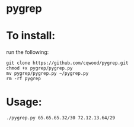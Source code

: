 # pygrep

To install:
=======

run the following:

```
git clone https://github.com/cqwood/pygrep.git
chmod +x pygrep/pygrep.py
mv pygrep/pygrep.py ~/pygrep.py
rm -rf pygrep
```

Usage:
=======

```
./pygrep.py 65.65.65.32/30 72.12.13.64/29
```
